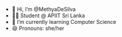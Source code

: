 - 👋 Hi, I’m @MethyaDeSilva
- 👩‍🎓 Student @ APIIT Sri Lanka
- 🌱 I’m currently learning Computer Science
- 😄 Pronouns: she/her
 


<!---
MethyaDeSilva/MethyaDeSilva is a ✨ special ✨ repository because its `README.md` (this file) appears on your GitHub profile.
You can click the Preview link to take a look at your changes.
--->
